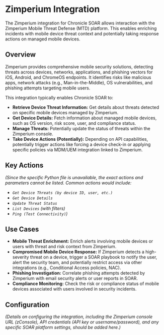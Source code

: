 # Zimperium Integration

The Zimperium integration for Chronicle SOAR allows interaction with the Zimperium Mobile Threat Defense (MTD) platform. This enables enriching incidents with mobile device threat context and potentially taking response actions on managed mobile devices.

## Overview

Zimperium provides comprehensive mobile security solutions, detecting threats across devices, networks, applications, and phishing vectors for iOS, Android, and ChromeOS endpoints. It identifies risks like malicious apps, network attacks (e.g., Man-in-the-Middle), OS vulnerabilities, and phishing attempts targeting mobile users.

This integration typically enables Chronicle SOAR to:

*   **Retrieve Device Threat Information:** Get details about threats detected on specific mobile devices managed by Zimperium.
*   **Get Device Details:** Fetch information about managed mobile devices, such as OS version, risk score, user, and compliance status.
*   **Manage Threats:** Potentially update the status of threats within the Zimperium console.
*   **Take Device Actions (Potentially):** Depending on API capabilities, potentially trigger actions like forcing a device check-in or applying specific policies via MDM/UEM integration linked to Zimperium.

## Key Actions

*(Since the specific Python file is unavailable, the exact actions and parameters cannot be listed. Common actions would include:*
*   *`Get Device Threats (by device ID, user, etc.)`*
*   *`Get Device Details`*
*   *`Update Threat Status`*
*   *`List Devices` (with filters)*
*   *`Ping (Test Connectivity)`)*

## Use Cases

*   **Mobile Threat Enrichment:** Enrich alerts involving mobile devices or users with threat and risk context from Zimperium.
*   **Compromised Mobile Device Response:** If Zimperium detects a high-severity threat on a device, trigger a SOAR playbook to notify the user, alert the security team, and potentially restrict access via other integrations (e.g., Conditional Access policies, NAC).
*   **Phishing Investigation:** Correlate phishing attempts detected by Zimperium with email security alerts or user reports in SOAR.
*   **Compliance Monitoring:** Check the risk or compliance status of mobile devices associated with users involved in security incidents.

## Configuration

*(Details on configuring the integration, including the Zimperium console URL (zConsole), API credentials (API key or username/password), and any specific SOAR platform settings, should be added here.)*
